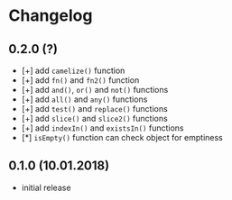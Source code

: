 # Changelog


## 0.2.0 (?)

- [+] add `camelize()` function
- [+] add `fn()` and `fn2()` function
- [+] add `and()`, `or()` and `not()` functions
- [+] add `all()` and `any()` functions
- [+] add `test()` and `replace()` functions
- [+] add `slice()` and `slice2()` functions
- [+] add `indexIn()` and `existsIn()` functions
- [*] `isEmpty()` function can check object for emptiness


## 0.1.0 (10.01.2018)

- initial release
